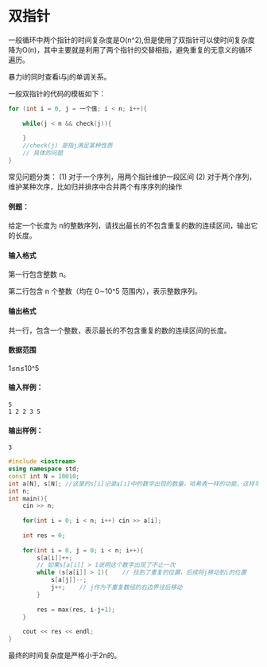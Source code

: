 # 双指针

一般循环中两个指针的时间复杂度是O(n^2),但是使用了双指针可以使时间复杂度降为O(n)，其中主要就是利用了两个指针的交替相指，避免重复的无意义的循环遍历。

暴力i的同时查看i与j的单调关系。

一般双指针的代码的模板如下：

```c++
for (int i = 0, j = 一个值; i < n; i++){
    
    while(j < n && check(j)){
        
    }
    //check(j) 是指j满足某种性质
    // 具体的问题
}
```

常见问题分类：
    (1) 对于一个序列，用两个指针维护一段区间
    (2) 对于两个序列，维护某种次序，比如归并排序中合并两个有序序列的操作

#### 例题：

给定一个长度为 n的整数序列，请找出最长的不包含重复的数的连续区间，输出它的长度。

#### 输入格式

第一行包含整数 n。

第二行包含 n 个整数（均在 0∼10^5 范围内），表示整数序列。

#### 输出格式

共一行，包含一个整数，表示最长的不包含重复的数的连续区间的长度。

#### 数据范围

1≤n≤10^5

#### 输入样例：

```
5
1 2 2 3 5
```

#### 输出样例：

```
3
```

```c++
#include <iostream>
using namespace std;
const int N = 10010;
int a[N], s[N];	//这里的s[i]记录a[i]中的数字出现的数量，哈希表一样的功能，这样可在O（1）的时间复杂度找到当前的数字是否出现过
int n;
int main(){
    cin >> n;
    
    for(int i = 0; i < n; i++) cin >> a[i];
    
    int res = 0;
    
    for(int i = 0, j = 0; i < n; i++){
        s[a[i]]++;
        // 如果s[a[i]] > 1说明这个数字出现了不止一次
        while (s[a[i]] > 1){	// 找到了重复的位置，后续将j移动到i的位置
            s[a[j]]--;
            j++;	// j作为不重复数组的右边界往后移动
        }
        
        res = max(res, i-j+1);
    }
    
    cout << res << endl;
}
```

最终的时间复杂度是严格小于2n的。

